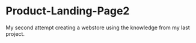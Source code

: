 # Product-Landing-Page2
My second attempt creating a webstore using the knowledge from my last project.
